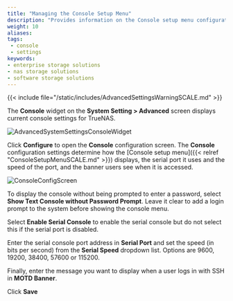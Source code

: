 ```yaml
---
title: "Managing the Console Setup Menu"
description: "Provides information on the Console setup menu configuration settings including the serial port, port speed, password protection, and the banner users see."
weight: 10
aliases:
tags:
 - console
 - settings
keywords:
- enterprise storage solutions
- nas storage solutions
- software storage solutions
---
```


{{< include file="/static/includes/AdvancedSettingsWarningSCALE.md" >}}

The **Console** widget on the **System Setting > Advanced** screen displays current console settings for TrueNAS.

![AdvancedSystemSettingsConsoleWidget](/images/SCALE/SystemSettings/AdvancedSystemSettingsConsoleWidget.png "SCALE Advanced Settings Console Widget") 

Click **Configure** to open the **Console** configuration screen. The **Console** configuration settings determine how the [Console setup menu]({{< relref "ConsoleSetupMenuSCALE.md" >}}) displays, the serial port it uses and the speed of the port, and the banner users see when it is accessed.

![ConsoleConfigScreen](/images/SCALE/SystemSettings/ConsoleConfigScreen.png "SCALE Console Settings Screen") 

To display the console without being prompted to enter a password, select **Show Text Console without Password Prompt**. Leave it clear to add a login prompt to the system before showing the console menu. 

Select **Enable Serial Console** to enable the serial console but do not select this if the serial port is disabled. 

Enter the serial console port address in **Serial Port** and set the speed (in bits per second) from the **Serial Speed** dropdown list. Options are 9600, 19200, 38400, 57600 or 115200. 

Finally, enter the message you want to display when a user logs in with SSH in **MOTD Banner**. 

Click **Save**
